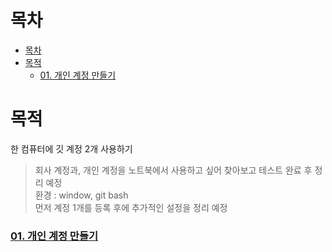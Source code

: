 # 목차
- [목차](#목차)
- [목적](#목적)
    - [01. 개인 계정 만들기](#01-개인-계정-만들기)

# 목적
한 컴퓨터에 깃 계정 2개 사용하기
> 회사 계정과, 개인 계정을 노트북에서 사용하고 싶어 찾아보고 테스트 완료 후 정리 예정<br>
> 환경 : window, git bash<br>
> 먼저 계정 1개를 등록 후에 추가적인 설정을 정리 예정

### [01. 개인 계정 만들기](01.personal.md)

